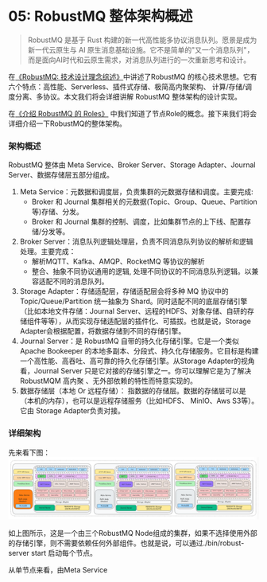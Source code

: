 # 05: RobustMQ 整体架构概述

> RobustMQ 是基于 Rust 构建的新一代高性能多协议消息队列。愿景是成为新一代云原生与 AI 原生消息基础设施。它不是简单的"又一个消息队列"，而是面向AI时代和云原生需求，对消息队列进行的一次重新思考和设计。

在[《RobustMQ: 技术设计理念综述》](02.md)中讲述了RobustMQ 的核心技术思想。它有六个特点：高性能、Serverless、插件式存储、极简高内聚架构、 计算/存储/调度分离、多协议。本文我们将会详细讲解 RobustMQ 整体架构的设计实现。

在[《介绍 RobustMQ 的 Roles》](./03.md) 中我们知道了节点Role的概念。接下来我们将会详细介绍一下RobustMQ的整体架构。

### 架构概述
RobustMQ 整体由 Meta Service、Broker Server、Storage Adapter、Journal Server、数据存储层五部分组成。
  1. Meta Service：元数据和调度层，负责集群的元数据存储和调度。主要完成:
     - Broker 和 Journal 集群相关的元数据(Topic、Group、Queue、Partition 等)存储、分发。
     - Broker 和 Journal 集群的控制、调度，比如集群节点的上下线、配置存储/分发等。
  2. Broker Server：消息队列逻辑处理层，负责不同消息队列协议的解析和逻辑处理。主要完成：
     - 解析MQTT、Kafka、AMQP、RocketMQ 等协议的解析
     - 整合、抽象不同协议通用的逻辑, 处理不同协议的不同消息队列逻辑。以兼容适配不同的消息队列。
  3. Storage Adapter：存储适配层，存储适配层会将多种 MQ 协议中的 Topic/Queue/Partition 统一抽象为 Shard。同时适配不同的底层存储引擎（比如本地文件存储：Journal Server、远程的HDFS、对象存储、自研的存储组件等等），从而实现存储适配层的插件化、可插拔。也就是说，Storage Adapter会根据配置，将数据存储到不同的存储引擎。
  4. Journal Server：是 RobustMQ 自带的持久化存储引擎。它是一个类似Apache Bookeeper 的本地多副本、分段式、持久化存储服务。它目标是构建一个高性能、高吞吐、高可靠的持久化存储引擎。从Storage Adapter的视角看，Journal Server 只是它对接的存储引擎之一。你可以理解它是为了解决RobustMQM 高内聚 、无外部依赖的特性而特意实现的。
  5. 数据存储层（本地 Or 远程存储）： 指数据的存储层。数据的存储层可以是（本机的内存），也可以是远程存储服务（比如HDFS、 MinIO、Aws S3等）。它由 Storage Adapter负责对接。


### 详细架构
先来看下图：
![image](../../images/robustmq-architecture.png)

如上图所示，这是一个由三个RobustMQ Node组成的集群，如果不选择使用外部的存储引擎，则不需要依赖任何外部组件。也就是说，可以通过./bin/robust-server start 启动每个节点。

从单节点来看，由Meta Service